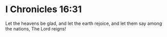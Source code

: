 # I Chronicles 16:31

Let the heavens be glad, and let the earth rejoice, and let them say among the nations, The Lord reigns!
